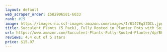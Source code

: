 ```yaml
---
layout: default 
﻿web_scraper_order: 1582906581-6033
rank: #15
image: https://images-na.ssl-images-amazon.com/images/I/8147Eq37DCL.jpg
title: Succulent Plants (5 Pack), Fully Rooted in Planter Pots with Soil -  Real Live Potted Succulents…
url: https://www.amazon.com/Succulent-Plants-Fully-Rooted-Planter/dp/B079RKPQSP/ref=zg_mw_lawn-garden_15?_encoding=UTF8&psc=1&refRID=76Z90TQYXV7BQTWF8V4S
reviews: 4.4 out of 5 stars
price: $15.07 
---
```

